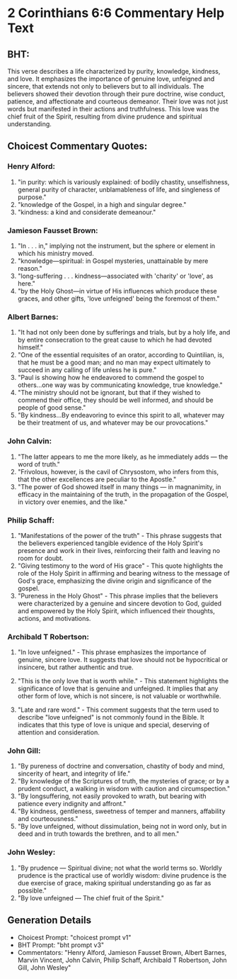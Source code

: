 # 2 Corinthians 6:6 Commentary Help Text

## BHT:
This verse describes a life characterized by purity, knowledge, kindness, and love. It emphasizes the importance of genuine love, unfeigned and sincere, that extends not only to believers but to all individuals. The believers showed their devotion through their pure doctrine, wise conduct, patience, and affectionate and courteous demeanor. Their love was not just words but manifested in their actions and truthfulness. This love was the chief fruit of the Spirit, resulting from divine prudence and spiritual understanding.

## Choicest Commentary Quotes:
### Henry Alford:
1. "in purity: which is variously explained: of bodily chastity, unselfishness, general purity of character, unblamableness of life, and singleness of purpose." 
2. "knowledge of the Gospel, in a high and singular degree." 
3. "kindness: a kind and considerate demeanour."

### Jamieson Fausset Brown:
1. "In . . . in," implying not the instrument, but the sphere or element in which his ministry moved.
2. "knowledge—spiritual: in Gospel mysteries, unattainable by mere reason."
3. "long-suffering . . . kindness—associated with 'charity' or 'love', as here."
4. "by the Holy Ghost—in virtue of His influences which produce these graces, and other gifts, 'love unfeigned' being the foremost of them."

### Albert Barnes:
1. "It had not only been done by sufferings and trials, but by a holy life, and by entire consecration to the great cause to which he had devoted himself."
2. "One of the essential requisites of an orator, according to Quintilian, is, that he must be a good man; and no man may expect ultimately to succeed in any calling of life unless he is pure."
3. "Paul is showing how he endeavored to commend the gospel to others...one way was by communicating knowledge, true knowledge."
4. "The ministry should not be ignorant, but that if they wished to commend their office, they should be well informed, and should be people of good sense."
5. "By kindness...By endeavoring to evince this spirit to all, whatever may be their treatment of us, and whatever may be our provocations."

### John Calvin:
1. "The latter appears to me the more likely, as he immediately adds — the word of truth."
2. "Frivolous, however, is the cavil of Chrysostom, who infers from this, that the other excellences are peculiar to the Apostle."
3. "The power of God showed itself in many things — in magnanimity, in efficacy in the maintaining of the truth, in the propagation of the Gospel, in victory over enemies, and the like."

### Philip Schaff:
1. "Manifestations of the power of the truth" - This phrase suggests that the believers experienced tangible evidence of the Holy Spirit's presence and work in their lives, reinforcing their faith and leaving no room for doubt.
2. "Giving testimony to the word of His grace" - This quote highlights the role of the Holy Spirit in affirming and bearing witness to the message of God's grace, emphasizing the divine origin and significance of the gospel.
3. "Pureness in the Holy Ghost" - This phrase implies that the believers were characterized by a genuine and sincere devotion to God, guided and empowered by the Holy Spirit, which influenced their thoughts, actions, and motivations.

### Archibald T Robertson:
1. "In love unfeigned." - This phrase emphasizes the importance of genuine, sincere love. It suggests that love should not be hypocritical or insincere, but rather authentic and true.

2. "This is the only love that is worth while." - This statement highlights the significance of love that is genuine and unfeigned. It implies that any other form of love, which is not sincere, is not valuable or worthwhile.

3. "Late and rare word." - This comment suggests that the term used to describe "love unfeigned" is not commonly found in the Bible. It indicates that this type of love is unique and special, deserving of attention and consideration.

### John Gill:
1. "By pureness of doctrine and conversation, chastity of body and mind, sincerity of heart, and integrity of life."
2. "By knowledge of the Scriptures of truth, the mysteries of grace; or by a prudent conduct, a walking in wisdom with caution and circumspection."
3. "By longsuffering, not easily provoked to wrath, but bearing with patience every indignity and affront."
4. "By kindness, gentleness, sweetness of temper and manners, affability and courteousness."
5. "By love unfeigned, without dissimulation, being not in word only, but in deed and in truth towards the brethren, and to all men."

### John Wesley:
1. "By prudence — Spiritual divine; not what the world terms so. Worldly prudence is the practical use of worldly wisdom: divine prudence is the due exercise of grace, making spiritual understanding go as far as possible." 
2. "By love unfeigned — The chief fruit of the Spirit."


## Generation Details
- Choicest Prompt: "choicest prompt v1"
- BHT Prompt: "bht prompt v3"
- Commentators: "Henry Alford, Jamieson Fausset Brown, Albert Barnes, Marvin Vincent, John Calvin, Philip Schaff, Archibald T Robertson, John Gill, John Wesley"
